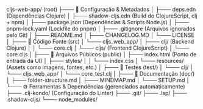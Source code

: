 cljs-web-app/ (root)
├─── 📄 Configuração & Metadados
│    ├─── deps.edn (Dependências Clojure)
│    ├─── shadow-cljs.edn (Build do ClojureScript, clj + npm)
│    ├─── package.json (Dependências & Scripts Node.js)
│    ├─── pnpm-lock.yaml (Lockfile do pnpm)
│    ├─── .gitignore (Arquivos ignorados pelo Git)
│    ├─── README.md
│    ├─── CHANGELOG.MD
│    └─── LICENSE
│
├─── 📁 Código Fonte (src)
│    └─── cljs_web_app/
│         ├─── clj/ (Backend Clojure)
│         │    └─── core.clj
│         └─── cljs/ (Frontend ClojureScript)
│              └─── core.cljs
│
├─── 📁 Arquivos Públicos (public)
│    ├─── index.html (Ponto de entrada da UI)
│    ├─── styles/
│    │    └─── index.css
│    └─── resources/ (Assets como imagens, fontes, etc.)
│
├─── 📁 Testes (test/)
│    └─── clj/
│         └─── cljs_web_app/
│              └─── core_test.clj
│
├─── 📁 Documentação (doc/)
│    ├─── folder-structure.md
│    ├─── MINDMAP.md
│    └─── SETUP.md
│
└─── ⚙️ Ferramentas & Dependências (gerenciados automaticamente)
     ├─── .clj-kondo/ (Configuração do Linter)
     ├─── .git/
     ├─── .lsp/
     ├─── .shadow-cljs/
     └─── node_modules/
